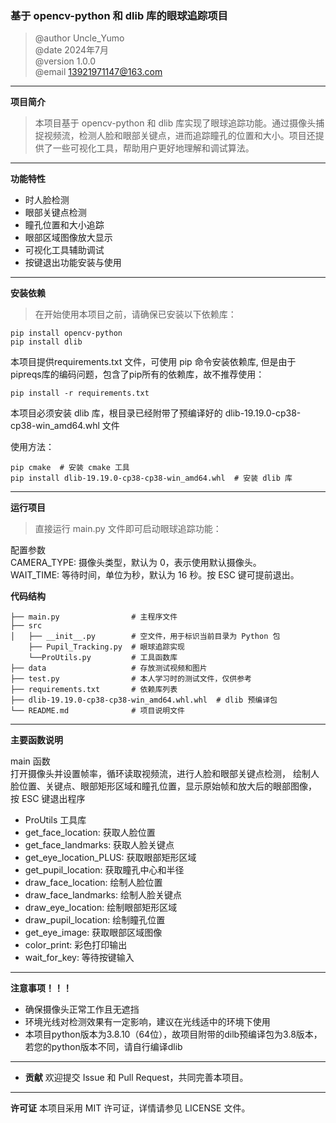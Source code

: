 ### 基于 opencv-python 和 dlib 库的眼球追踪项目

> @author Uncle_Yumo
<br> @date 2024年7月
<br> @version 1.0.0
<br> @email <EMAIL>13921971147@163.com
---
**项目简介**
<br>
> 本项目基于 opencv-python 和 dlib 库实现了眼球追踪功能。通过摄像头捕捉视频流，检测人脸和眼部关键点，进而追踪瞳孔的位置和大小。项目还提供了一些可视化工具，帮助用户更好地理解和调试算法。
---
**功能特性**
- 时人脸检测
- 眼部关键点检测
- 瞳孔位置和大小追踪
- 眼部区域图像放大显示
- 可视化工具辅助调试
- 按键退出功能安装与使用
---
**安装依赖**
<br>
> 在开始使用本项目之前，请确保已安装以下依赖库：
```
pip install opencv-python
pip install dlib
```
本项目提供requirements.txt 文件，可使用 pip 命令安装依赖库,
但是由于pipreqs库的编码问题，包含了pip所有的依赖库，故不推荐使用：
```
pip install -r requirements.txt
```
本项目必须安装 dlib 库，根目录已经附带了预编译好的 dlib-19.19.0-cp38-cp38-win_amd64.whl 文件

使用方法：
```
pip cmake  # 安装 cmake 工具
pip install dlib-19.19.0-cp38-cp38-win_amd64.whl  # 安装 dlib 库
```

---
**运行项目**
> 直接运行 main.py 文件即可启动眼球追踪功能：

配置参数
<br>
CAMERA_TYPE: 摄像头类型，默认为 0，表示使用默认摄像头。<br>
WAIT_TIME: 等待时间，单位为秒，默认为 16 秒。按 ESC 键可提前退出。

**代码结构**
```
├── main.py                # 主程序文件
├── src
│   ├── __init__.py        # 空文件，用于标识当前目录为 Python 包
    ├── Pupil_Tracking.py  # 眼球追踪实现
    └──ProUtils.py         # 工具函数库
├── data                   # 存放测试视频和图片
├── test.py                # 本人学习时的测试文件，仅供参考
├── requirements.txt       # 依赖库列表
├── dlib-19.19.0-cp38-cp38-win_amd64.whl.whl  # dlib 预编译包
└── README.md              # 项目说明文件
```
---
**主要函数说明**

main 函数<br>
打开摄像头并设置帧率，循环读取视频流，进行人脸和眼部关键点检测，
绘制人脸位置、关键点、眼部矩形区域和瞳孔位置，显示原始帧和放大后的眼部图像，
按 ESC 键退出程序

* ProUtils 工具库
* get_face_location: 获取人脸位置
* get_face_landmarks: 获取人脸关键点
* get_eye_location_PLUS: 获取眼部矩形区域
* get_pupil_location: 获取瞳孔中心和半径
* draw_face_location: 绘制人脸位置
* draw_face_landmarks: 绘制人脸关键点
* draw_eye_location: 绘制眼部矩形区域
* draw_pupil_location: 绘制瞳孔位置
* get_eye_image: 获取眼部区域图像
* color_print: 彩色打印输出
* wait_for_key: 等待按键输入
---
**注意事项！！！**

- 确保摄像头正常工作且无遮挡
- 环境光线对检测效果有一定影响，建议在光线适中的环境下使用
- 本项目python版本为3.8.10（64位），故项目附带的dilb预编译包为3.8版本，若您的python版本不同，请自行编译dlib
---

- **贡献**
欢迎提交 Issue 和 Pull Request，共同完善本项目。

---
**许可证**
本项目采用 MIT 许可证，详情请参见 LICENSE 文件。